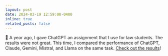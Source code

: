 ```yaml
---
layout: post
date: 2024-03-19 12:59:00-0400
inline: true
related_posts: false
---
```


🤔 A year ago, I gave ChatGPT an assignment that I use for law students. The results were not great. This time, I compared the performance of ChatGPT, Claude, Gemini, Mistral, and Llama on the same task. <a href="https://twitter.com/lszoszk/status/1770071342320099771">Check out the results</a>!